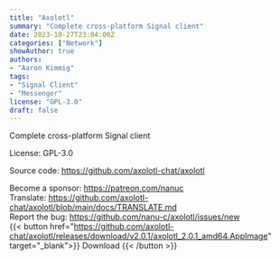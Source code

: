 ```yaml
---
title: "Axolotl"
summary: "Complete cross-platform Signal client"
date: 2023-10-27T23:04:00Z
categories: ["Network"]
showAuthor: true
authors:
- "Aaron Kimmig"
tags: 
- "Signal Client"
- "Messenger"
license: "GPL-3.0"
draft: false
---
```


Complete cross-platform Signal client

License: GPL-3.0

Source code: <https://github.com/axolotl-chat/axolotl>  

Become a sponsor: <https://patreon.com/nanuc>  
Translate: <https://github.com/axolotl-chat/axolotl/blob/main/docs/TRANSLATE.md>  
Report the bug: <https://github.com/nanu-c/axolotl/issues/new>  
{{< button href="https://github.com/axolotl-chat/axolotl/releases/download/v2.0.1/axolotl_2.0.1_amd64.AppImage" target="_blank">}}
Download
{{< /button >}}
